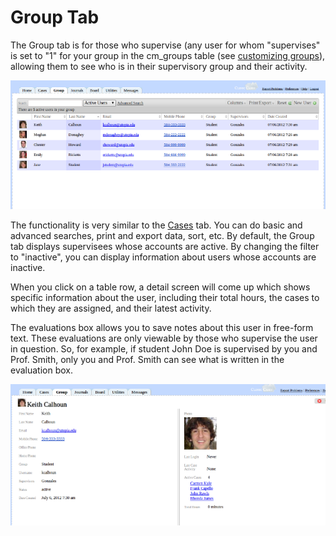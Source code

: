# Group Tab
The Group tab is for those who supervise (any user for whom "supervises" is set to "1" for your group in the cm_groups table (see [customizing groups](customization.md#Customize_Groups)), allowing them to see who is in their supervisory group and their activity.

![View of Group Tab](img/group_tab.png)

The functionality is very similar to the [Cases](cases-tab.md) tab.  You can do basic and advanced searches, print and export data, sort, etc.  By default, the Group tab displays supervisees whose accounts are active.  By changing the filter to "inactive", you can display information about users whose accounts are inactive.

When you click on a table row, a detail screen will come up which shows specific information about the user, including their total hours, the cases to which they are assigned, and their latest activity.

The evaluations box allows you to save notes about this user in free-form text.  These evaluations are only viewable by those who supervise the user in question.  So, for example, if student John Doe is supervised by you and Prof. Smith, only you and Prof. Smith can see what is written in the evaluation box.

![View of Group Detail](img/group_detail.png)



